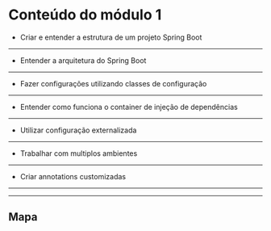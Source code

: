 # Conteúdo do módulo 1
- Criar e entender a estrutura de um projeto Spring Boot
---
- Entender a arquitetura do Spring Boot
---
- Fazer configurações utilizando classes de configuração 
---
- Entender como funciona o container de injeção de dependências
---
- Utilizar configuração externalizada
---
- Trabalhar com multiplos ambientes
---
- Criar annotations customizadas

---
---
## Mapa